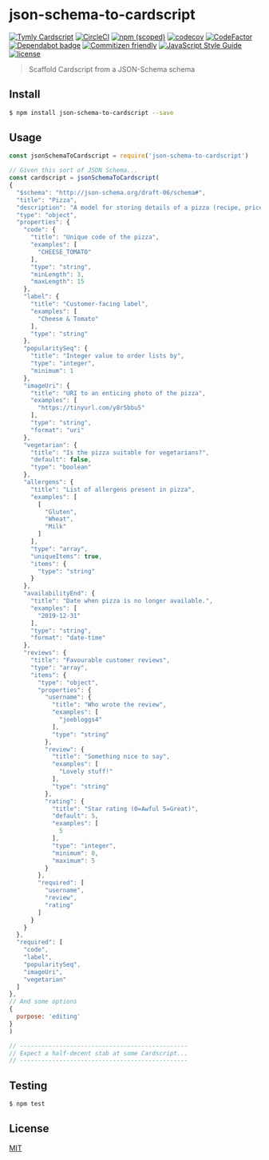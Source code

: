 # json-schema-to-cardscript

[![Tymly Cardscript](https://img.shields.io/badge/tymly-cardscript-blue.svg)](https://tymly.io/)
[![CircleCI](https://circleci.com/gh/wmfs/json-schema-to-cardscript.svg?style=svg)](https://circleci.com/gh/wmfs/json-schema-to-cardscript)
[![npm (scoped)](https://img.shields.io/npm/v/@wmfs/json-schema-to-cardscript.svg)](https://www.npmjs.com/package/@wmfs/json-schema-to-cardscript) 
[![codecov](https://codecov.io/gh/wmfs/json-schema-to-cardscript/branch/master/graph/badge.svg)](https://codecov.io/gh/wmfs/json-schema-to-cardscript) 
[![CodeFactor](https://www.codefactor.io/repository/github/wmfs/json-schema-to-cardscript/badge)](https://www.codefactor.io/repository/github/wmfs/json-schema-to-cardscript) 
[![Dependabot badge](https://img.shields.io/badge/Dependabot-active-brightgreen.svg)](https://dependabot.com/) 
[![Commitizen friendly](https://img.shields.io/badge/commitizen-friendly-brightgreen.svg)](http://commitizen.github.io/cz-cli/) 
[![JavaScript Style Guide](https://img.shields.io/badge/code_style-standard-brightgreen.svg)](https://standardjs.com) 
[![license](https://img.shields.io/github/license/mashape/apistatus.svg)](https://github.com/wmfs/tymly/blob/master/packages/concrete-paths/LICENSE)


> Scaffold Cardscript from a JSON-Schema schema

## <a name="install"></a>Install
```bash
$ npm install json-schema-to-cardscript --save
```

## <a name="usage"></a>Usage

```javascript
const jsonSchemaToCardscript = require('json-schema-to-cardscript')

// Given this sort of JSON Schema...
const cardscript = jsonSchemaToCardscript(
{
  "$schema": "http://json-schema.org/draft-06/schema#",
  "title": "Pizza",
  "description": "A model for storing details of a pizza (recipe, price etc.)",
  "type": "object",
  "properties": {
    "code": {
      "title": "Unique code of the pizza",
      "examples": [
        "CHEESE_TOMATO"
      ],
      "type": "string",
      "minLength": 3,
      "maxLength": 15
    },
    "label": {
      "title": "Customer-facing label",
      "examples": [
        "Cheese & Tomato"
      ],
      "type": "string"
    },
    "popularitySeq": {
      "title": "Integer value to order lists by",
      "type": "integer",
      "minimum": 1
    },
    "imageUri": {
      "title": "URI to an enticing photo of the pizza",
      "examples": [
        "https://tinyurl.com/y8r5bbu5"
      ],
      "type": "string",
      "format": "uri"
    },
    "vegetarian": {
      "title": "Is the pizza suitable for vegetarians?",
      "default": false,
      "type": "boolean"
    },
    "allergens": {
      "title": "List of allergens present in pizza",
      "examples": [
        [
          "Gluten",
          "Wheat",
          "Milk"
        ]
      ],
      "type": "array",
      "uniqueItems": true,
      "items": {
        "type": "string"
      }
    },
    "availabilityEnd": {
      "title": "Date when pizza is no longer available.",
      "examples": [
        "2019-12-31"
      ],
      "type": "string",
      "format": "date-time"
    },
    "reviews": {
      "title": "Favourable customer reviews",
      "type": "array",
      "items": {
        "type": "object",
        "properties": {
          "username": {
            "title": "Who wrote the review",
            "examples": [
              "joebloggs4"
            ],
            "type": "string"
          },
          "review": {
            "title": "Something nice to say",
            "examples": [
              "Lovely stuff!"
            ],
            "type": "string"
          },
          "rating": {
            "title": "Star rating (0=Awful 5=Great)",
            "default": 5,
            "examples": [
              5
            ],
            "type": "integer",
            "minimum": 0,
            "maximum": 5
          }
        },
        "required": [
          "username",
          "review",
          "rating"
        ]
      }
    }
  },
  "required": [
    "code",
    "label",
    "popularitySeq",
    "imageUri",
    "vegetarian"
  ]
},
// And some options
{
  purpose: 'editing'
}
)

// -----------------------------------------------
// Expect a half-decent stab at some Cardscript...
// -----------------------------------------------


```

## <a name="test"></a>Testing

```bash
$ npm test
```

## <a name="license"></a>License
[MIT](https://github.com/wmfs/cardscript/blob/master/LICENSE)
